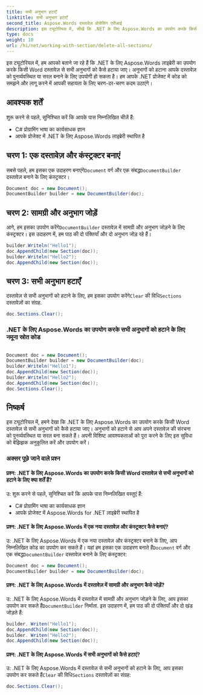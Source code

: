 ```yaml
---
title: सभी अनुभाग हटाएँ
linktitle: सभी अनुभाग हटाएँ
second_title: Aspose.Words दस्तावेज़ प्रोसेसिंग एपीआई
description: इस ट्यूटोरियल में, सीखें कि .NET के लिए Aspose.Words का उपयोग करके किसी Word दस्तावेज़ से सभी अनुभागों को कैसे हटाया जाए।
type: docs
weight: 10
url: /hi/net/working-with-section/delete-all-sections/
---
```

इस ट्यूटोरियल में, हम आपको बताने जा रहे हैं कि .NET के लिए Aspose.Words लाइब्रेरी का उपयोग करके किसी Word दस्तावेज़ से सभी अनुभागों को कैसे हटाया जाए। अनुभागों को हटाना आपके दस्तावेज़ को पुनर्व्यवस्थित या सरल बनाने के लिए उपयोगी हो सकता है। हम आपके .NET प्रोजेक्ट में कोड को समझने और लागू करने में आपकी सहायता के लिए चरण-दर-चरण कदम उठाएंगे।

## आवश्यक शर्तें
शुरू करने से पहले, सुनिश्चित करें कि आपके पास निम्नलिखित चीज़ें हैं:
- C# प्रोग्रामिंग भाषा का कार्यसाधक ज्ञान
- आपके प्रोजेक्ट में .NET के लिए Aspose.Words लाइब्रेरी स्थापित है

## चरण 1: एक दस्तावेज़ और कंस्ट्रक्टर बनाएं
 सबसे पहले, हम इसका एक उदाहरण बनाएंगे`Document` वर्ग और एक संबद्ध`DocumentBuilder` दस्तावेज़ बनाने के लिए कंस्ट्रक्टर।

```csharp
Document doc = new Document();
DocumentBuilder builder = new DocumentBuilder(doc);
```

## चरण 2: सामग्री और अनुभाग जोड़ें
 आगे, हम इसका उपयोग करेंगे`DocumentBuilder` दस्तावेज़ में सामग्री और अनुभाग जोड़ने के लिए कंस्ट्रक्टर। इस उदाहरण में, हम पाठ की दो पंक्तियाँ और दो अनुभाग जोड़ रहे हैं।

```csharp
builder.Writeln("Hello1");
doc.AppendChild(new Section(doc));
builder.Writeln("Hello2");
doc.AppendChild(new Section(doc));
```

## चरण 3: सभी अनुभाग हटाएँ
 दस्तावेज़ से सभी अनुभागों को हटाने के लिए, हम इसका उपयोग करेंगे`Clear` की विधि`Sections` दस्तावेज़ों का संग्रह.

```csharp
doc.Sections.Clear();
```

### .NET के लिए Aspose.Words का उपयोग करके सभी अनुभागों को हटाने के लिए नमूना स्रोत कोड 
```csharp

Document doc = new Document();
DocumentBuilder builder = new DocumentBuilder(doc);
builder.Writeln("Hello1");
doc.AppendChild(new Section(doc));
builder.Writeln("Hello2");
doc.AppendChild(new Section(doc));
doc.Sections.Clear();

```

## निष्कर्ष
इस ट्यूटोरियल में, हमने देखा कि .NET के लिए Aspose.Words का उपयोग करके किसी Word दस्तावेज़ से सभी अनुभागों को कैसे हटाया जाए। अनुभागों को हटाने से आप अपने दस्तावेज़ की संरचना को पुनर्व्यवस्थित या सरल बना सकते हैं। अपनी विशिष्ट आवश्यकताओं को पूरा करने के लिए इस सुविधा को बेझिझक अनुकूलित करें और उपयोग करें।

### अक्सर पूछे जाने वाले प्रश्न

#### प्रश्न: .NET के लिए Aspose.Words का उपयोग करके किसी Word दस्तावेज़ से सभी अनुभागों को हटाने के लिए क्या शर्तें हैं?

उ: शुरू करने से पहले, सुनिश्चित करें कि आपके पास निम्नलिखित वस्तुएं हैं:
- C# प्रोग्रामिंग भाषा का कार्यसाधक ज्ञान
- आपके प्रोजेक्ट में Aspose.Words for .NET लाइब्रेरी स्थापित है

#### प्रश्न: .NET के लिए Aspose.Words में एक नया दस्तावेज़ और कंस्ट्रक्टर कैसे बनाएं?

 उ: .NET के लिए Aspose.Words में एक नया दस्तावेज़ और कंस्ट्रक्टर बनाने के लिए, आप निम्नलिखित कोड का उपयोग कर सकते हैं। यहां हम इसका एक उदाहरण बनाते हैं`Document` वर्ग और एक संबद्ध`DocumentBuilder` दस्तावेज़ बनाने के लिए कंस्ट्रक्टर:

```csharp
Document doc = new Document();
DocumentBuilder builder = new DocumentBuilder(doc);
```

#### प्रश्न: .NET के लिए Aspose.Words में दस्तावेज़ में सामग्री और अनुभाग कैसे जोड़ें?

 उ: .NET के लिए Aspose.Words में दस्तावेज़ में सामग्री और अनुभाग जोड़ने के लिए, आप इसका उपयोग कर सकते हैं`DocumentBuilder` निर्माता. इस उदाहरण में, हम पाठ की दो पंक्तियाँ और दो खंड जोड़ते हैं:

```csharp
builder. Writen("Hello1");
doc.AppendChild(new Section(doc));
builder. Writen("Hello2");
doc.AppendChild(new Section(doc));
```

#### प्रश्न: .NET के लिए Aspose.Words में सभी अनुभागों को कैसे हटाएं?

 उ: .NET के लिए Aspose.Words में दस्तावेज़ से सभी अनुभागों को हटाने के लिए, आप इसका उपयोग कर सकते हैं`Clear` की विधि`Sections` दस्तावेज़ों का संग्रह:

```csharp
doc.Sections.Clear();
```
